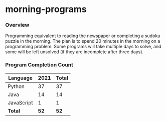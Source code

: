 # morning-programs

### Overview

Programming equivalent to reading the newspaper or completing a sudoku puzzle in the morning.  The plan is to spend 20 
minutes in the morning on a programming problem.  Some programs will take multiple days to solve, and some will be left 
unsolved (if they are incomplete after three days).

### Program Completion Count

| Language     | 2021   | Total  |
|--------------|--------|--------|
| Python       | 37     | 37     |
| Java         | 14     | 14     |
| JavaScript   | 1      | 1      |
| **Total**    | **52** | **52** |
